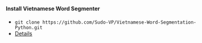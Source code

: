 #### Install Vietnamese Word Segmenter
- ```git clone https://github.com/Sudo-VP/Vietnamese-Word-Segmentation-Python.git```
- [Details](https://github.com/Sudo-VP/Vietnamese-Word-Segmentation-Python)